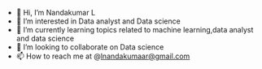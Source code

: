 - 👋 Hi, I’m Nandakumar L
- 👀 I’m interested in Data analyst and Data science
- 🌱 I’m currently learning topics related to machine learning,data analyst and data science
- 💞️ I’m looking to collaborate on Data science
- 📫 How to reach me at @lnandakumaar@gmail.com

<!---
Nandakumarlkbm/Nandakumarlkbm is a ✨ special ✨ repository because its `README.md` (this file) appears on your GitHub profile.
You can click the Preview link to take a look at your changes.
--->
